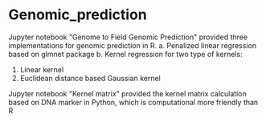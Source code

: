 # Genomic_prediction

Jupyter notebook "Genome to Field Genomic Prediction" provided three implementations for genomic prediction in R. 
a. Penalized linear regression based on glmnet package
b. Kernel regression for two type of kernels: 
   1. Linear kernel
   2. Euclidean distance based Gaussian kernel 
 
Jupyter notebook "Kernel matrix" provided the kernel matrix calculation based on DNA marker in Python, 
which is computational more friendly than R 
